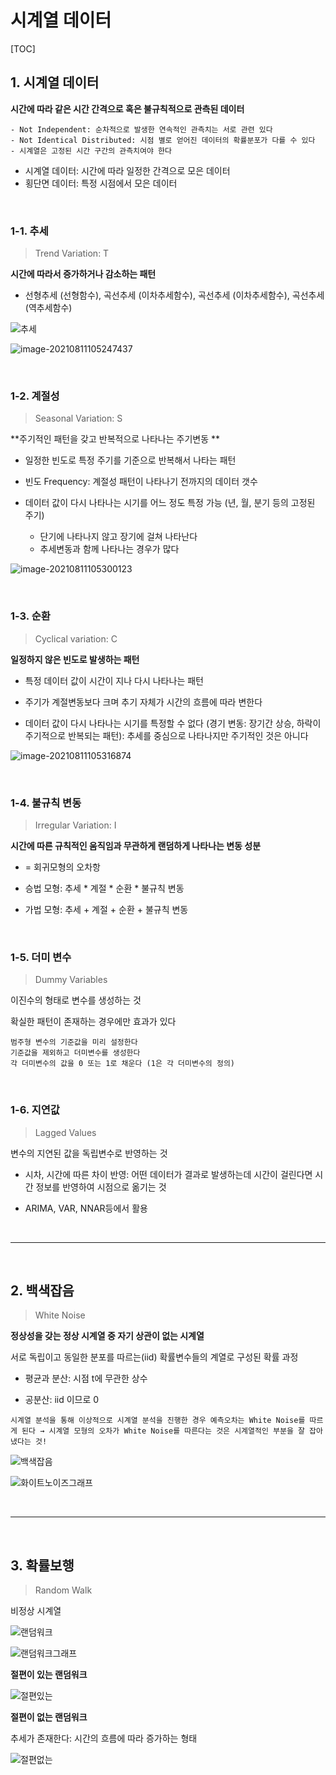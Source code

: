 # 시계열 데이터

[TOC]

## 1. 시계열 데이터

**시간에 따라 같은 시간 간격으로 혹은 불규칙적으로 관측된 데이터**

```
- Not Independent: 순차적으로 발생한 연속적인 관측치는 서로 관련 있다
- Not Identical Distributed: 시점 별로 얻어진 데이터의 확률분포가 다를 수 있다
- 시계열은 고정된 시간 구간의 관측치여야 한다
```

- 시계열 데이터: 시간에 따라 일정한 간격으로 모은 데이터
- 횡단면 데이터: 특정 시점에서 모은 데이터

<br>

### 1-1. 추세 

> Trend Variation: T

**시간에 따라서 증가하거나 감소하는 패턴**

- 선형추세 (선형함수), 곡선추세 (이차추세함수), 곡선추세 (이차추세함수), 곡선추세 (역추세함수)

![추세](README.assets/추세.jpg)

![image-20210811105247437](README.assets/image-20210811105247437.png)

<br>

### 1-2. 계절성

> Seasonal Variation: S

**주기적인 패턴을 갖고 반복적으로 나타나는 주기변동 **

- 일정한 빈도로 특정 주기를 기준으로 반복해서 나타는 패턴

- 빈도 Frequency: 계절성 패턴이 나타나기 전까지의 데이터 갯수

- 데이터 값이 다시 나타나는 시기를 어느 정도 특정 가능 (년, 월, 분기 등의 고정된 주기)
  - 단기에 나타나지 않고 장기에 걸쳐 나타난다
  - 추세변동과 함께 나타나는 경우가 많다

![image-20210811105300123](README.assets/image-20210811105300123.png)

<br>

### 1-3. 순환

> Cyclical variation: C

**일정하지 않은 빈도로 발생하는 패턴**

- 특정 데이터 값이 시간이 지나 다시 나타나는 패턴
- 주기가 계절변동보다 크며 추기 자체가 시간의 흐름에 따라 변한다

- 데이터 값이 다시 나타나는 시기를 특정할 수 없다 (경기 변동: 장기간 상승, 하락이 주기적으로 반복되는 패턴): 추세를 중심으로 나타나지만 주기적인 것은 아니다

![image-20210811105316874](README.assets/image-20210811105316874.png)

<br>

### 1-4. 불규칙 변동 

> Irregular Variation: I

**시간에 따른 규칙적인 움직임과 무관하게 랜덤하게 나타나는 변동 성분** 

- = 회귀모형의 오차항

- 승법 모형: 추세 * 계절 * 순환 * 불규칙 변동

- 가법 모형: 추세 + 계절 + 순환 + 불규칙 변동

<br>

### 1-5. 더미 변수 

> Dummy Variables

이진수의 형태로 변수를 생성하는 것

확실한 패턴이 존재하는 경우에만 효과가 있다

```
범주형 변수의 기준값을 미리 설정한다
기준값을 제외하고 더미변수를 생성한다
각 더미변수의 값을 0 또는 1로 채운다 (1은 각 더미변수의 정의)
```

<br>

### 1-6. 지연값

>  Lagged Values

변수의 지연된 값을 독립변수로 반영하는 것

- 시차, 시간에 따른 차이 반영: 어떤 데이터가 결과로 발생하는데 시간이 걸린다면 시간 정보를 반영하여 시점으로 옮기는 것

- ARIMA, VAR, NNAR등에서 활용

<br>

---

<br>

## 2. 백색잡음

> White Noise

**정상성을 갖는 정상 시계열 중 자기 상관이 없는 시계열**

서로 독립이고 동일한 분포를 따르는(iid) 확률변수들의 계열로 구성된 확률 과정

- 평균과 분산: 시점 t에 무관한 상수

- 공분산: iid 이므로 0

```
시계열 분석을 통해 이상적으로 시계열 분석을 진행한 경우 예측오차는 White Noise를 따르게 된다 → 시계열 모형의 오차가 White Noise를 따른다는 것은 시계열적인 부분을 잘 잡아냈다는 것!
```

![백색잡음](README.assets/백색잡음.jpg)

![화이트노이즈그래프](README.assets/화이트노이즈그래프.png)

<br>

---

<br>

## 3. 확률보행

> Random Walk

비정상 시계열

![랜덤워크](README.assets/랜덤워크.jpg)

![랜덤워크그래프](README.assets/랜덤워크그래프.png)

**절편이 있는 랜덤워크**

![절편있는](README.assets/절편있는.jpg)

**절편이 없는 랜덤워크**

추세가 존재한다: 시간의 흐름에 따라 증가하는 형태

![절편없는](README.assets/절편없는.jpg)